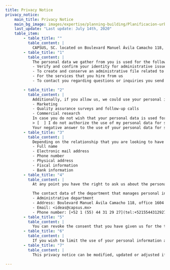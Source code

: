 ```yaml
---
title: Privacy Notice
privacy_notice:
    main_title: Privacy Notice
    main_bg_image: images/expertise/planning-building/Planificacion-urbana-banner.jpg
    last_update: "Last update: July 14th, 2020"
    table_item:
        - table_title: ""
          table_content: |
            CAPSUS, SC. located on Boulevard Manuel Ávila Camacho 118, office 1604 Lomas de Chapultepec, Alcaldía Miguel Hidalgo, c.p. 11000, in Mexico City, with the web portal www.capsus.mx, is responsible for the use and protection of your personal data. Therefore we confirm that:
        - table_title: "1"
          table_content: |
            The personal data we gather from you is used for the following ends: 
            - Verify and confirm your identity for administrative issues such as contracts and hiring processes
            - To create and conserve an administrative file related to the above point
            - For the services that you hire from us
            - To contact you regarding questions or inquiries you send us

        - table_title: "2"
          table_content: |
            Additionally, if you allow us, we could use your personal information for secondary issues that are not necessary for the services we request from you or that we provide to you. These secondary issues help us give you a better service and improve our internal processes. Such secondary issues include: 
            - Marketing
            - Quality assurance surveys and follow-up calls
            - Commercial research
            In case you do not wish that your personal data is used for secondary means, please indicate it in the following manner and let us know about it. 
            > [  ] I do not authorize the use of my personal data for secondary issues.
            Your negative answer to the use of your personal data for secondary issues will not be a motive to deny you the services that you wish to hire from us or that we want to hire from you.
        - table_title: "3"
          table_content: |
            Depending on the relationship that you are looking to have with us and the authorization you give use for their use, we will ask for the following type of information:
            - Full name
            - Electronic mail address
            - Phone number
            - Physical address
            - Fiscal information
            - Bank information
        - table_title: "4"
          table_content: |
            At any point you have the right to ask us about the personal data we have stored in our files, how we use them and who has access to them inside our organization. It is also your right to request modifications of your personal information, that we eliminate your records from our files, or that we change the use we give to them.  These rights are known under the Mexican law as ARCO rights. For using your ARCO rights at any moment, please send your request or inquiry to <ideas@capsus.mx>.

            The contact data of the department that manages personal information and privacy issues, and that is in charge of the ARCO requests is:
            - Administrative department
            - Address: Boulevard Manuel Ávila Camacho 118, office 1604 Lomas de Chapultepec, Miguel Hidalgo 11000, Mexico City
            - Email: <ideas@capsus.mx>
            - Phone number: [+52 1 (55) 44 31 29 27](tel:+5215544312927)
        - table_title: "5"
          table_content: |
            You can revoke the consent that you have given us for the treatment of your personal data. However, it is important to note that not in all cases we will be able to resolve your request or terminate the use of your information immediately, since it is possible that due to some legal obligation we require to continue processing your personal data. Likewise, you must consider that, for certain purposes, the revocation of your consent implies that we cannot continue to provide the service you requested or receive services from you. A full revocation of the use of all your personal data may lead to the end of your relationship with us. To revoke your consent, you must submit your request through electronic format at the following email: <ideas@capsus.mx>
        - table_title: "6"
          table_content: |
            If you wish to limit the use of your personal information and/or who has access to it, you can write us to:  <ideas@capsus.mx>
        - table_title: "7"
          table_content: |
            This privacy notice can be modified, updated or adjusted if the laws and regulations in Mexico so demand it, or if we have significant changes to our provision of services or internal policies. Any changes made will be communicated in this web site www.capsus.mx as soon as possible, and will only be implemented once they are publicly available.

---
```

